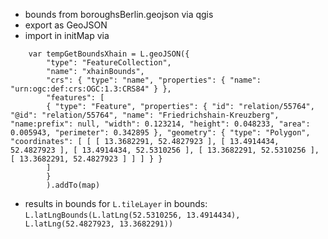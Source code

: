 - bounds from boroughsBerlin.geojson via qgis
- export as GeoJSON
- import in initMap via
```
    var tempGetBoundsXhain = L.geoJSON({
        "type": "FeatureCollection",
        "name": "xhainBounds",
        "crs": { "type": "name", "properties": { "name": "urn:ogc:def:crs:OGC:1.3:CRS84" } },
        "features": [
        { "type": "Feature", "properties": { "id": "relation/55764", "@id": "relation/55764", "name": "Friedrichshain-Kreuzberg", "name:prefix": null, "width": 0.123214, "height": 0.048233, "area": 0.005943, "perimeter": 0.342895 }, "geometry": { "type": "Polygon", "coordinates": [ [ [ 13.3682291, 52.4827923 ], [ 13.4914434, 52.4827923 ], [ 13.4914434, 52.5310256 ], [ 13.3682291, 52.5310256 ], [ 13.3682291, 52.4827923 ] ] ] } }
        ]
        }
        ).addTo(map)
```
- results in bounds for `L.tileLayer` in bounds: `L.latLngBounds(L.latLng(52.5310256, 13.4914434), L.latLng(52.4827923, 13.3682291))`
